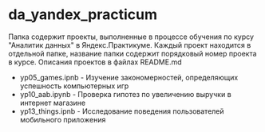 # da_yandex_practicum
Папка содержит проекты, выполненные в процессе обучения по курсу "Аналитик данных" в Яндекс.Практикуме. Каждый проект находится в отдельной папке, название папки содержит порядковый номер проекта в курсе. Описания проектов в файлах README.md 
- yp05_games.ipnb - Изучение закономерностей, определяющих успешность компьютерных игр
- yp10_aab.ipynb - Проверка гипотез по увеличению выручки в интернет магазине
- yp13_things.ipnb - Исследование поведения пользователей мобильного приложения
